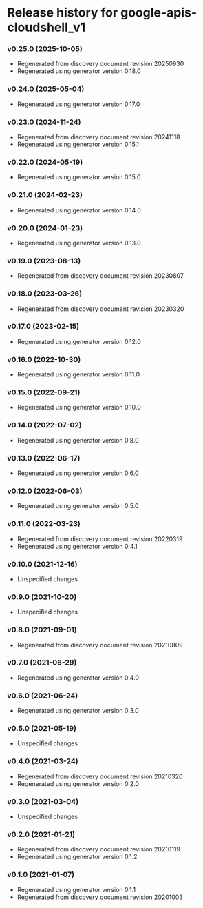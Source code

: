 # Release history for google-apis-cloudshell_v1

### v0.25.0 (2025-10-05)

* Regenerated from discovery document revision 20250930
* Regenerated using generator version 0.18.0

### v0.24.0 (2025-05-04)

* Regenerated using generator version 0.17.0

### v0.23.0 (2024-11-24)

* Regenerated from discovery document revision 20241118
* Regenerated using generator version 0.15.1

### v0.22.0 (2024-05-19)

* Regenerated using generator version 0.15.0

### v0.21.0 (2024-02-23)

* Regenerated using generator version 0.14.0

### v0.20.0 (2024-01-23)

* Regenerated using generator version 0.13.0

### v0.19.0 (2023-08-13)

* Regenerated from discovery document revision 20230807

### v0.18.0 (2023-03-26)

* Regenerated from discovery document revision 20230320

### v0.17.0 (2023-02-15)

* Regenerated using generator version 0.12.0

### v0.16.0 (2022-10-30)

* Regenerated using generator version 0.11.0

### v0.15.0 (2022-09-21)

* Regenerated using generator version 0.10.0

### v0.14.0 (2022-07-02)

* Regenerated using generator version 0.8.0

### v0.13.0 (2022-06-17)

* Regenerated using generator version 0.6.0

### v0.12.0 (2022-06-03)

* Regenerated using generator version 0.5.0

### v0.11.0 (2022-03-23)

* Regenerated from discovery document revision 20220319
* Regenerated using generator version 0.4.1

### v0.10.0 (2021-12-16)

* Unspecified changes

### v0.9.0 (2021-10-20)

* Unspecified changes

### v0.8.0 (2021-09-01)

* Regenerated from discovery document revision 20210809

### v0.7.0 (2021-06-29)

* Regenerated using generator version 0.4.0

### v0.6.0 (2021-06-24)

* Regenerated using generator version 0.3.0

### v0.5.0 (2021-05-19)

* Unspecified changes

### v0.4.0 (2021-03-24)

* Regenerated from discovery document revision 20210320
* Regenerated using generator version 0.2.0

### v0.3.0 (2021-03-04)

* Unspecified changes

### v0.2.0 (2021-01-21)

* Regenerated from discovery document revision 20210119
* Regenerated using generator version 0.1.2

### v0.1.0 (2021-01-07)

* Regenerated using generator version 0.1.1
* Regenerated from discovery document revision 20201003


